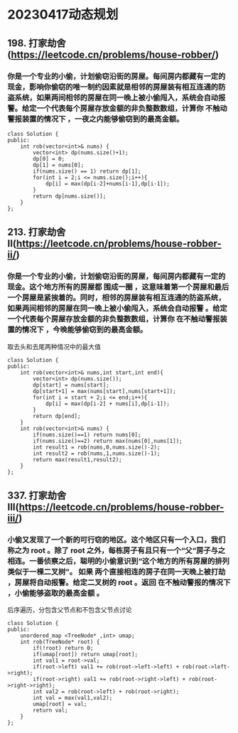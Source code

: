 # 20230417动态规划
## 198. 打家劫舍(https://leetcode.cn/problems/house-robber/)
### 你是一个专业的小偷，计划偷窃沿街的房屋。每间房内都藏有一定的现金，影响你偷窃的唯一制约因素就是相邻的房屋装有相互连通的防盗系统，如果两间相邻的房屋在同一晚上被小偷闯入，系统会自动报警。给定一个代表每个房屋存放金额的非负整数数组，计算你 不触动警报装置的情况下 ，一夜之内能够偷窃到的最高金额。
```
class Solution {
public:
    int rob(vector<int>& nums) {
        vector<int> dp(nums.size()+1);
        dp[0] = 0;
        dp[1] = nums[0];
        if(nums.size() == 1) return dp[1];
        for(int i = 2;i <= nums.size();i++){
            dp[i] = max(dp[i-2]+nums[i-1],dp[i-1]);
        }
        return dp[nums.size()];
    }
};
```
## 213. 打家劫舍 II(https://leetcode.cn/problems/house-robber-ii/)
### 你是一个专业的小偷，计划偷窃沿街的房屋，每间房内都藏有一定的现金。这个地方所有的房屋都 围成一圈 ，这意味着第一个房屋和最后一个房屋是紧挨着的。同时，相邻的房屋装有相互连通的防盗系统，如果两间相邻的房屋在同一晚上被小偷闯入，系统会自动报警 。给定一个代表每个房屋存放金额的非负整数数组，计算你 在不触动警报装置的情况下 ，今晚能够偷窃到的最高金额。
取去头和去尾两种情况中的最大值
```
class Solution {
public:
    int rob(vector<int>& nums,int start,int end){
        vector<int> dp(nums.size());
        dp[start] = nums[start];
        dp[start+1] = max(nums[start],nums[start+1]);
        for(int i = start + 2;i <= end;i++){
            dp[i] = max(dp[i-2] + nums[i],dp[i-1]);
        }
        return dp[end];
    }
    int rob(vector<int>& nums) {
        if(nums.size()==1) return nums[0];
        if(nums.size()==2) return max(nums[0],nums[1]);
        int result1 = rob(nums,0,nums.size()-2);
        int result2 = rob(nums,1,nums.size()-1);
        return max(result1,result2);
    }
};
```
## 337. 打家劫舍 III(https://leetcode.cn/problems/house-robber-iii/)
### 小偷又发现了一个新的可行窃的地区。这个地区只有一个入口，我们称之为 root 。除了 root 之外，每栋房子有且只有一个“父“房子与之相连。一番侦察之后，聪明的小偷意识到“这个地方的所有房屋的排列类似于一棵二叉树”。 如果 两个直接相连的房子在同一天晚上被打劫 ，房屋将自动报警。给定二叉树的 root 。返回 在不触动警报的情况下 ，小偷能够盗取的最高金额 。
后序遍历，分包含父节点和不包含父节点讨论
```
class Solution {
public:
    unordered_map <TreeNode* ,int> umap;
    int rob(TreeNode* root) {
        if(!root) return 0;
        if(umap[root]) return umap[root];
        int val1 = root->val;
        if(root->left) val1 += rob(root->left->left) + rob(root->left->right);
        if(root->right) val1 += rob(root->right->left) + rob(root->right->right);
        int val2 = rob(root->left) + rob(root->right);
        int val = max(val1,val2);
        umap[root] = val;
        return val;
    }
};
```